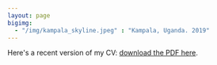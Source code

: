 ```yaml
---
layout: page
bigimg:
  - "/img/kampala_skyline.jpeg" : "Kampala, Uganda. 2019"
---
```


Here's a recent version of my CV:  [download the PDF here](/img/cv_shotaro_nakamura_Davis.pdf).
